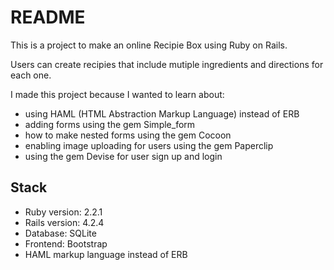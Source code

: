 # README

This is a project to make an online Recipie Box using Ruby on Rails.

Users can create recipies that include mutiple ingredients and directions for each one.

I made this project because I wanted to learn about:
  - using HAML (HTML Abstraction Markup Language) instead of ERB
  - adding forms using the gem Simple_form
  - how to make nested forms using the gem Cocoon
  - enabling image uploading for users using the gem Paperclip
  - using the gem Devise for user sign up and login

## Stack
  - Ruby version: 2.2.1
  - Rails version: 4.2.4
  - Database: SQLite
  - Frontend: Bootstrap
  - HAML markup language instead of ERB
